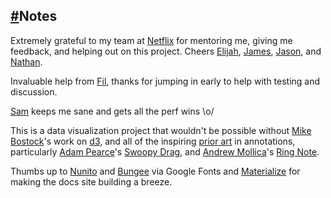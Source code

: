 <h2><a href="#notes">#</a>Notes</h2>


Extremely grateful to my team at [Netflix](https://twitter.com/netflixdata) for mentoring me, giving me feedback, and helping out on this project. Cheers [Elijah](https://twitter.com/Elijah_Meeks), [James](https://twitter.com/james_womack), [Jason](https://twitter.com/onemerovingian), and [Nathan](https://twitter.com/nathantowery).

Invaluable help from [Fil](https://twitter.com/recifs), thanks for jumping in early to help with testing and discussion.

[Sam](https://twitter.com/samccone) keeps me sane and gets all the perf wins \o/

This is a data visualization project that wouldn't be possible without [Mike Bostock](https://twitter.com/mbostock)'s work on [d3](https://d3js.org/), and all of the inspiring [prior art](https://github.com/susielu/d3-annotation#prior-art) in annotations, particularly [Adam Pearce](https://twitter.com/adamrpearce)'s [Swoopy Drag](https://1wheel.github.io/swoopy-drag/), and [Andrew Mollica](https://twitter.com/armollica)'s [Ring Note](https://github.com/armollica/d3-ring-note). 

Thumbs up to [Nunito](https://fonts.google.com/specimen/Nunito) and [Bungee](https://fonts.google.com/specimen/Bungee) via Google Fonts and [Materialize](http://materializecss.com/) for making the docs site building a breeze.

